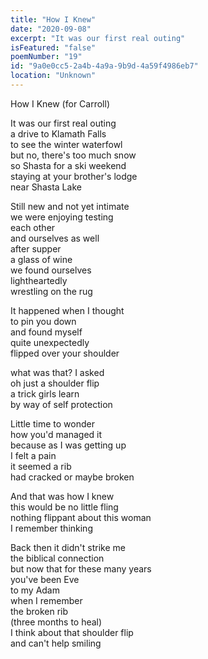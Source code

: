 ```yaml
---
title: "How I Knew"
date: "2020-09-08"
excerpt: "It was our first real outing"
isFeatured: "false"
poemNumber: "19"
id: "9a0e0cc5-2a4b-4a9a-9b9d-4a59f4986eb7"
location: "Unknown"
---
```


How I Knew (for Carroll)

It was our first real outing  
a drive to Klamath Falls  
to see the winter waterfowl  
but no, there's too much snow  
so Shasta for a ski weekend  
staying at your brother's lodge  
near Shasta Lake

Still new and not yet intimate  
we were enjoying testing  
each other  
and ourselves as well  
after supper  
a glass of wine  
we found ourselves  
lightheartedly  
wrestling on the rug

It happened when I thought  
to pin you down  
and found myself  
quite unexpectedly  
flipped over your shoulder

what was that? I asked  
oh just a shoulder flip  
a trick girls learn  
by way of self protection

Little time to wonder  
how you'd managed it  
because as I was getting up  
I felt a pain  
it seemed a rib  
had cracked or maybe broken

And that was how I knew  
this would be no little fling  
nothing flippant about this woman  
I remember thinking

Back then it didn't strike me  
the biblical connection  
but now that for these many years  
you've been Eve  
to my Adam  
when I remember  
the broken rib  
(three months to heal)  
I think about that shoulder flip  
and can't help smiling
